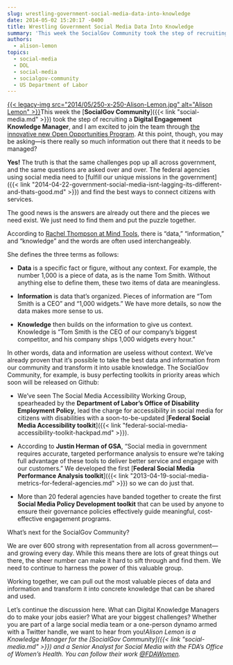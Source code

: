 ```yaml
---
slug: wrestling-government-social-media-data-into-knowledge
date: 2014-05-02 15:20:17 -0400
title: Wrestling Government Social Media Data Into Knowledge
summary: 'This week the SocialGov Community took the step of recruiting a Digital Engagement Knowledge Manager, and I am excited to join the team through the innovative new Open Opportunities Program. At this point, though, you may be asking&mdash;is there really so much information out there that it needs to be'
authors:
  - alison-lemon
topics:
  - social-media
  - DOL
  - social-media
  - socialgov-community
  - US Department of Labor
---
```


[{{< legacy-img src="2014/05/250-x-250-Alison-Lemon.jpg" alt="Alison Lemon" >}}](https://s3.amazonaws.com/digitalgov/_legacy-img/2014/05/600-x-600-Alison-Lemon.jpg)This week the [**SocialGov Community**]({{< link "social-media.md" >}}) took the step of recruiting a **Digital Engagement Knowledge Manager**, and I am excited to join the team through [the innovative new Open Opportunities Program](http://gsablogs.gsa.gov/dsic/2014/04/08/knowledge-manager-for-federal-wide-digital-engagement/). At this point, though, you may be asking—is there really so much information out there that it needs to be managed?

**Yes!** The truth is that the same challenges pop up all across government, and the same questions are asked over and over. The federal agencies using social media need to [fulfill our unique missions in the government]({{< link "2014-04-22-government-social-media-isnt-lagging-its-different-and-thats-good.md" >}}) and find the best ways to connect citizens with services.

The good news is the answers are already out there and the pieces we need exist. We just need to find them and put the puzzle together.

According to [Rachel Thompson at Mind Tools](http://www.mindtools.com/pages/article/newISS_87.htm), there is &#8220;data,&#8221; &#8220;information,&#8221; and &#8220;knowledge&#8221; and the words are often used interchangeably.

She defines the three terms as follows:

  * **Data** is a specific fact or figure, without any context. For example, the number 1,000 is a piece of data, as is the name Tom Smith. Without anything else to define them, these two items of data are meaningless.

  * **Information** is data that&#8217;s organized. Pieces of information are &#8220;Tom Smith is a CEO&#8221; and &#8220;1,000 widgets.&#8221; We have more details, so now the data makes more sense to us.

  * **Knowledge** then builds on the information to give us context. Knowledge is &#8220;Tom Smith is the CEO of our company&#8217;s biggest competitor, and his company ships 1,000 widgets every hour.&#8221;

In other words, data and information are useless without context. We&#8217;ve already proven that it&#8217;s possible to take the best data and information from our community and transform it into usable knowledge. The SocialGov Community, for example, is busy perfecting toolkits in priority areas which soon will be released on Github:

  * We’ve seen The Social Media Accessibility Working Group, spearheaded by the **Department of Labor’s Office of Disability Employment Policy**, lead the charge for accessibility in social media for citizens with disabilities with a soon-to-be-updated [**Federal Social Media Accessibility toolkit**]({{< link "federal-social-media-accessibility-toolkit-hackpad.md" >}}).

  * According to **Justin Herman of GSA**, “Social media in government requires accurate, targeted performance analysis to ensure we’re taking full advantage of these tools to deliver better service and engage with our customers.” We developed the first [**Federal Social Media Performance Analysis toolkit**]({{< link "2013-04-19-social-media-metrics-for-federal-agencies.md" >}}) so we can do just that.

  * More than 20 federal agencies have banded together to create the first **Social Media Policy Development toolkit** that can be used by anyone to ensure their governance policies effectively guide meaningful, cost-effective engagement programs.

What&#8217;s next for the SocialGov Community?

We are over 600 strong with representation from all across government—and growing every day. While this means there are lots of great things out there, the sheer number can make it hard to sift through and find them. We need to continue to harness the power of this valuable group.

Working together, we can pull out the most valuable pieces of data and information and transform it into concrete knowledge that can be shared and used.

Let’s continue the discussion here. What can Digital Knowledge Managers do to make your jobs easier? What are your biggest challenges? Whether you are part of a large social media team or a one-person dynamo armed with a Twitter handle, we want to hear from you!_Alison Lemon is a Knowledge Manager for the [SocialGov Community]({{< link "social-media.md" >}}) and a Senior Analyst for Social Media with the FDA&#8217;s Office of Women&#8217;s Health. You can follow their work [@FDAWomen](https://twitter.com/FDAWomen)._